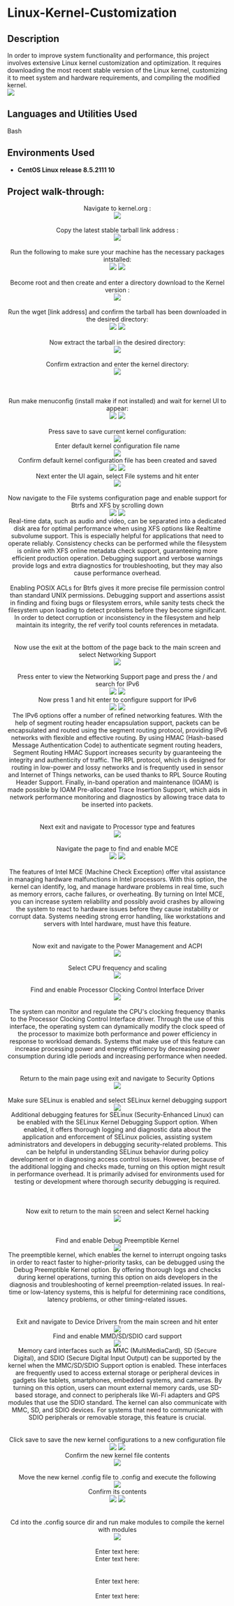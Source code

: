 # Linux-Kernel-Customization

<h2>Description</h2>
In order to improve system functionality and performance, this project involves extensive Linux kernel customization and optimization. It requires downloading the most recent stable version of the Linux kernel, customizing it to meet system and hardware requirements, and compiling the modified kernel. 
<br />
<img src="https://github.com/user-attachments/assets/3b14c04b-9b17-4887-bba6-637180f7e4c4"/>


<h2>Languages and Utilities Used</h2>

Bash

<h2>Environments Used </h2>

- <b>CentOS Linux release 8.5.2111
 10</b>

<h2>Project walk-through:</h2>


<p align="center">
Navigate to kernel.org : <br/>
<img src="https://github.com/user-attachments/assets/80490e12-f6fa-4819-9eaf-d230ff6c8cd4"/>
<br />
<br />
Copy the latest stable tarball link address :  <br/>
<img src="https://github.com/user-attachments/assets/b20539c3-9ecd-4fb4-8ebc-49496e8603be"/>
<br />
<br />
Run the following to make sure your machine has the necessary packages intstalled: <br/>
<img src="https://github.com/user-attachments/assets/30e15c77-0234-4927-8928-8a5ac0887e0b"/>
<img src="https://github.com/user-attachments/assets/bc28c1c2-e03b-43cf-866a-d62a8c9e94a0"/>
<br />
<br />
Become root and then create and enter a directory download to the Kernel version :  <br/>
<img src="https://github.com/user-attachments/assets/60e9637f-a9cc-4039-a1ca-8b9a2687200e"/>
<br />
<br />
Run the wget [link address] and confirm the tarball has been downloaded in the desired directory:  <br/>
<img src="https://github.com/user-attachments/assets/f1c4fdb0-3f5f-4070-8310-44c5c44b6e76"/>
  <img src="https://github.com/user-attachments/assets/58aebb3f-ac9e-48c9-b98d-364623567ae3"/>
<br />
<br />
Now extract the tarball in the desired directory:  <br/>
<img src="https://github.com/user-attachments/assets/63889853-9abf-4cb5-9808-cb7bc901d7b4"/>
<br />
<br />
Confirm extraction and enter the kernel directory:  <br/>
<img src="https://github.com/user-attachments/assets/1a8b1afa-843c-409d-871b-69453a914358"/>
<br />
<br />
 <br />
 <br />
Run make menuconfig (install make if not installed) and wait for kernel UI to appear:  <br/>
<img src="https://github.com/user-attachments/assets/6f160c43-bb97-40e9-91eb-f973061c98a3"/>
  <img src="https://github.com/user-attachments/assets/c8403eef-ae55-47cf-a2a6-cac5d33dae39"/>
<br />
<br />
Press save to save current kernel configuration:  <br/>
<img src="https://github.com/user-attachments/assets/98a10a5e-310f-44ac-bffd-e7618783062b"/>
<br />Enter default kernel configuration file name<br />
  <img src="https://github.com/user-attachments/assets/8cdb1401-d66a-4895-a747-00b7badca684"/>
<br />Confirm default kernel configuration file has been created and saved<br />
<img src="https://github.com/user-attachments/assets/1a94a24f-acb1-4c5b-8ef7-737053bb6f14"/>
<img src="https://github.com/user-attachments/assets/a27b18d0-0f18-4bbb-bcbb-37e5dcfb03df"/>
<br /> Next enter the UI again, select File systems and hit enter  <br/>
<img src="https://github.com/user-attachments/assets/a3213ac4-ccd1-416b-b31e-824374e0942d"/>
<br />
<br />
Now navigate to the File systems configuration page and enable support for Btrfs and XFS by scrolling down <br/>
<img src="https://github.com/user-attachments/assets/9edf200b-db58-4218-8f33-349d7381f664"/>
<img src="https://github.com/user-attachments/assets/35fb7b9b-932c-40c2-bdc6-c6cc306d8e6d"/>
<br />Real-time data, such as audio and video, can be separated into a dedicated disk area for optimal performance when using XFS options like Realtime subvolume support. This is especially helpful for applications that need to operate reliably. Consistency checks can be performed while the filesystem is online with XFS online metadata check support, guaranteeing more efficient production operation. Debugging support and verbose warnings provide logs and extra diagnostics for troubleshooting, but they may also cause performance overhead. <br/> <br/>Enabling POSIX ACLs for Btrfs gives it more precise file permission control than standard UNIX permissions. Debugging support and assertions assist in finding and fixing bugs or filesystem errors, while sanity tests check the filesystem upon loading to detect problems before they become significant. In order to detect corruption or inconsistency in the filesystem and help maintain its integrity, the ref verify tool counts references in metadata.
 <br/>
<br />
<br />
Now use the exit at the bottom of the page back to the main screen and select Networking Support<br/>
<img src="https://github.com/user-attachments/assets/49654866-9e63-4559-841d-9a4ac4eb5468"/>
<br />
<br />
Press enter to view the Networking Support page and press the / and search for IPv6<br/>
<img src="https://github.com/user-attachments/assets/b474ac7d-5701-42f6-b1fc-0edbfeba755e"/>
<img src="https://github.com/user-attachments/assets/6668f076-f418-4110-b504-0529494a47ef"/>
<br /> Now press 1 and hit enter to configure support for IPv6  <br/> 
<img src="https://github.com/user-attachments/assets/76f9bd28-aba5-4b6a-93e7-85fc10e83d9e"/>
<img src="https://github.com/user-attachments/assets/782378df-dd59-4ae4-ac6f-a50d006d2e61"/>
<br />The IPv6 options offer a number of refined networking features. With the help of segment routing header encapsulation support, packets can be encapsulated and routed using the segment routing protocol, providing IPv6 networks with flexible and effective routing. By using HMAC (Hash-based Message Authentication Code) to authenticate segment routing headers, Segment Routing HMAC Support increases security by guaranteeing the integrity and authenticity of traffic. The RPL protocol, which is designed for routing in low-power and lossy networks and is frequently used in sensor and Internet of Things networks, can be used thanks to RPL Source Routing Header Support. Finally, in-band operation and maintenance (IOAM) is made possible by IOAM Pre-allocated Trace Insertion Support, which aids in network performance monitoring and diagnostics by allowing trace data to be inserted into packets. <br />
<br />
<br />
Next exit and navigate to Processor type and features  <br/>
<img src="https://github.com/user-attachments/assets/6f1f4628-7951-45c3-9d98-1abc3bf2aec5"/>
<br />
<br /> Navigate the page to find and enable MCE <br/>
<img src="https://github.com/user-attachments/assets/25eb556f-84f2-4a2e-8ab2-5ff1c05a3671"/>
<img src="https://github.com/user-attachments/assets/fbfef63a-2147-4002-9677-913aea5cea37"/>
<br /> <br/>The features of Intel MCE (Machine Check Exception) offer vital assistance in managing hardware malfunctions in Intel processors. With this option, the kernel can identify, log, and manage hardware problems in real time, such as memory errors, cache failures, or overheating. By turning on Intel MCE, you can increase system reliability and possibly avoid crashes by allowing the system to react to hardware issues before they cause instability or corrupt data. Systems needing strong error handling, like workstations and servers with Intel hardware, must have this feature.
 <br/>
<br />
<br />
 Now exit and navigate to the Power Management and ACPI  <br/>
<img src="https://github.com/user-attachments/assets/afb16975-a885-44a8-b6de-c186e8862d10"/>
<br />
<br /> Select CPU frequency and scaling <br/>
<img src="https://github.com/user-attachments/assets/5e633feb-8a08-4bd2-b8f8-e9ee4fb03b51"/>
<br />
  <br/> Find and enable Processor Clocking Control Interface Driver <br />
<img src="https://github.com/user-attachments/assets/c1e4ddd0-21d4-480b-98d6-d0e99663dfc0"/>
<br /> <br/> The system can monitor and regulate the CPU's clocking frequency thanks to the Processor Clocking Control Interface driver. Through the use of this interface, the operating system can dynamically modify the clock speed of the processor to maximize both performance and power efficiency in response to workload demands. Systems that make use of this feature can increase processing power and energy efficiency by decreasing power consumption during idle periods and increasing performance when needed. <br/>
<br />
<br />
Return to the main page using exit and navigate to Security Options  <br/>
<img src="https://github.com/user-attachments/assets/8e4d996f-219e-49d4-9b8b-e9488accef17"/>
<br />
<br />
Make sure SELinux is enabled and select SELinux kernel debugging support  <br/>
<img src="https://github.com/user-attachments/assets/65199278-7802-43c0-ba35-1a439d8b4232"/>
<br/>Additional debugging features for SELinux (Security-Enhanced Linux) can be enabled with the SELinux Kernel Debugging Support option. When enabled, it offers thorough logging and diagnostic data about the application and enforcement of SELinux policies, assisting system administrators and developers in debugging security-related problems. This can be helpful in understanding SELinux behavior during policy development or in diagnosing access control issues. However, because of the additional logging and checks made, turning on this option might result in performance overhead. It is primarily advised for environments used for testing or development where thorough security debugging is required.
<br/>
<br/>
<br/>
<br /> Now exit to return to the main screen and select Kernel hacking <br/>
<img src="https://github.com/user-attachments/assets/2e2fe366-d2fc-4399-93f7-f9cd1d15938a"/>
<br />
<br />
<br />
Find and enable Debug Preemptible Kernel <br/>
<img src="https://github.com/user-attachments/assets/9dd7c512-c747-4054-8c53-186408309a8b"/>
<br />The preemptible kernel, which enables the kernel to interrupt ongoing tasks in order to react faster to higher-priority tasks, can be debugged using the Debug Preemptible Kernel option. By offering thorough logs and checks during kernel operations, turning this option on aids developers in the diagnosis and troubleshooting of kernel preemption-related issues. In real-time or low-latency systems, this is helpful for determining race conditions, latency problems, or other timing-related issues. <br/> 
<br/>
<br />
Exit and navigate to Device Drivers from the main screen and hit enter<br/>
<img src="https://github.com/user-attachments/assets/665631b5-f409-4243-9322-80d258c3a53b"/>
<br /> Find and enable MMD/SD/SDIO card support<br/>
<img src="https://github.com/user-attachments/assets/2b240b24-e8ab-4b95-a004-dc529e64b8ef"/>
<br /> Memory card interfaces such as MMC (MultiMediaCard), SD (Secure Digital), and SDIO (Secure Digital Input Output) can be supported by the kernel when the MMC/SD/SDIO Support option is enabled. These interfaces are frequently used to access external storage or peripheral devices in gadgets like tablets, smartphones, embedded systems, and cameras. By turning on this option, users can mount external memory cards, use SD-based storage, and connect to peripherals like Wi-Fi adapters and GPS modules that use the SDIO standard. The kernel can also communicate with MMC, SD, and SDIO devices. For systems that need to communicate with SDIO peripherals or removable storage, this feature is crucial. <br/> 
<br />
<br />
Click save to save the new kernel configurations to a new configuration file <br/>
<img src="https://github.com/user-attachments/assets/088d712c-4194-4270-9fda-a85a8333d430"/>
 <img src="https://github.com/user-attachments/assets/d92be623-9213-44b5-9696-701d593338a0"/>
<br />Confirm the new kernel file contents <br/>
 <img src="https://github.com/user-attachments/assets/90672a83-406d-4fa8-8092-02fceb52da64"/>
<br />
<br />
Move the new kernel .config file to .config and execute the following <br/>
<img src="https://github.com/user-attachments/assets/97a94faa-6cef-4106-ba5d-22dde72fdcb7"/>
<br /> Confirm its contents <br/>
<img src="https://github.com/user-attachments/assets/26169f70-1b71-479e-904e-5ecdfeb9fecb"/>
<img src="https://github.com/user-attachments/assets/fbfc8441-26a3-4b7e-83d7-4a0dd4feafc3"/>
<br />
<br />
<br />
Cd into the .config source dir and run make modules to compile the kernel with modules  <br/>
<img src="https://github.com/user-attachments/assets/cb62d464-32a0-48ad-9ebf-df5ac1e6b10f"/>
<br />
<br />
Enter text here:  <br/>
<img src=""/>
<br />Enter text here:  <br/>
<img src=""/>
<br />
<br />
<br />
Enter text here:  <br/>
<img src=""/>
<br />
<br />
Enter text here:  <br/>
<img src=""/>
<br />
<br />  <br/>
<img src=""/>
<br />
<br /><br />  <br/>
<img src=""/>
<br />
<br /><br />  <br/>
<img src=""/>
<br />
<br /><br />  <br/>
<img src=""/>
<br />
<br /><br />  <br/>
<img src=""/>
<br />
<br /><br />  <br/>
<img src=""/>
<br />
<br /><br />  <br/>
<img src=""/>
<br />
<br /><br />  <br/>
<img src=""/>
<br />
<br /><br />  <br/>
<img src=""/>
<br />
<br /><br />  <br/>
<img src=""/>
<br />
<br /><br />  <br/>
<img src=""/>
<br />
<br /><br />  <br/>
<img src=""/>
<br />
<br /><br />  <br/>
<img src=""/>
<br />
<br /><br />  <br/>
<img src=""/>
<br />
<br /><br />  <br/>
<img src=""/>
<br />
<br /><br />  <br/>
<img src=""/>
<br />
<br /><br />  <br/>
<img src=""/>
<br />
<br /><br />  <br/>
<img src=""/>
<br />
<br /><br />  <br/>
<img src=""/>
<br />
<br /><br />  <br/>
<img src=""/>
<br />
<br /><br />  <br/>
<img src=""/>
<br />
<br /><br />  <br/>
<img src=""/>
<br />
<br />
<!--
 ```diff
- text in red
+ text in green
! text in orange
# text in gray
@@ text in purple (and bold)@@
```
--!>
